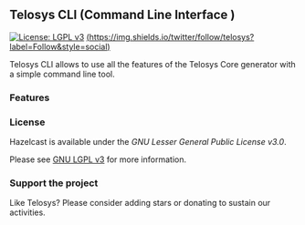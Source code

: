 ## Telosys CLI (Command Line Interface )

[![License: LGPL v3](https://img.shields.io/badge/License-LGPL%20v3-blue.svg)](https://www.gnu.org/licenses/lgpl-3.0)
[(https://img.shields.io/twitter/follow/telosys?label=Follow&style=social)](https://twitter.com/telosys)

Telosys CLI allows to use all the features of the Telosys Core generator with a simple command line tool.



### Features



### License

Hazelcast is available under the *GNU Lesser General Public License v3.0*. 

Please see [GNU LGPL v3](https://www.gnu.org/licenses/lgpl-3.0.en.html) for more information.


### Support the project

Like Telosys? Please consider adding stars or donating to sustain our activities.

